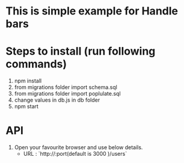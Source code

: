 # This is simple example for Handle bars

# Steps to install (run following commands)

1) npm install
2) from migrations folder import schema.sql
3) from migrations folder import poplulate.sql
4) change values in db.js in db folder
5) npm start

# API
1) Open your favourite browser and use below details.
	<ul>
		<li>URL : `http://<domain>:port(default is 3000 )/users`</li>
	</ul>
